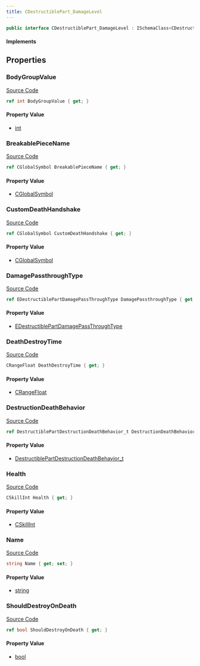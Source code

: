```yaml
---
title: CDestructiblePart_DamageLevel
---
```


```csharp
public interface CDestructiblePart_DamageLevel : ISchemaClass<CDestructiblePart_DamageLevel>, ISchemaField, ISchemaClass, INativeHandle
```

#### Implements

## Properties

### BodyGroupValue

[Source Code](https://github.com/swiftly-solution/swiftlys2/blob/beta/managed/src/SwiftlyS2.Generated/Schemas/Interfaces/CDestructiblePart_DamageLevel.cs#L20)

```csharp
ref int BodyGroupValue { get; }
```

#### Property Value

- [int](https://learn.microsoft.com/dotnet/api/system.int32)

### BreakablePieceName

[Source Code](https://github.com/swiftly-solution/swiftlys2/blob/beta/managed/src/SwiftlyS2.Generated/Schemas/Interfaces/CDestructiblePart_DamageLevel.cs#L18)

```csharp
ref CGlobalSymbol BreakablePieceName { get; }
```

#### Property Value

- [CGlobalSymbol](/docs/api/shared/natives/cglobalsymbol)

### CustomDeathHandshake

[Source Code](https://github.com/swiftly-solution/swiftlys2/blob/beta/managed/src/SwiftlyS2.Generated/Schemas/Interfaces/CDestructiblePart_DamageLevel.cs#L28)

```csharp
ref CGlobalSymbol CustomDeathHandshake { get; }
```

#### Property Value

- [CGlobalSymbol](/docs/api/shared/natives/cglobalsymbol)

### DamagePassthroughType

[Source Code](https://github.com/swiftly-solution/swiftlys2/blob/beta/managed/src/SwiftlyS2.Generated/Schemas/Interfaces/CDestructiblePart_DamageLevel.cs#L24)

```csharp
ref EDestructiblePartDamagePassThroughType DamagePassthroughType { get; }
```

#### Property Value

- [EDestructiblePartDamagePassThroughType](/docs/api/shared/schemadefinitions/edestructiblepartdamagepassthroughtype)

### DeathDestroyTime

[Source Code](https://github.com/swiftly-solution/swiftlys2/blob/beta/managed/src/SwiftlyS2.Generated/Schemas/Interfaces/CDestructiblePart_DamageLevel.cs#L32)

```csharp
CRangeFloat DeathDestroyTime { get; }
```

#### Property Value

- [CRangeFloat](/docs/api/shared/schemadefinitions/crangefloat)

### DestructionDeathBehavior

[Source Code](https://github.com/swiftly-solution/swiftlys2/blob/beta/managed/src/SwiftlyS2.Generated/Schemas/Interfaces/CDestructiblePart_DamageLevel.cs#L26)

```csharp
ref DestructiblePartDestructionDeathBehavior_t DestructionDeathBehavior { get; }
```

#### Property Value

- [DestructiblePartDestructionDeathBehavior_t](/docs/api/shared/schemadefinitions/destructiblepartdestructiondeathbehavior_t)

### Health

[Source Code](https://github.com/swiftly-solution/swiftlys2/blob/beta/managed/src/SwiftlyS2.Generated/Schemas/Interfaces/CDestructiblePart_DamageLevel.cs#L22)

```csharp
CSkillInt Health { get; }
```

#### Property Value

- [CSkillInt](/docs/api/shared/schemadefinitions/cskillint)

### Name

[Source Code](https://github.com/swiftly-solution/swiftlys2/blob/beta/managed/src/SwiftlyS2.Generated/Schemas/Interfaces/CDestructiblePart_DamageLevel.cs#L16)

```csharp
string Name { get; set; }
```

#### Property Value

- [string](https://learn.microsoft.com/dotnet/api/system.string)

### ShouldDestroyOnDeath

[Source Code](https://github.com/swiftly-solution/swiftlys2/blob/beta/managed/src/SwiftlyS2.Generated/Schemas/Interfaces/CDestructiblePart_DamageLevel.cs#L30)

```csharp
ref bool ShouldDestroyOnDeath { get; }
```

#### Property Value

- [bool](https://learn.microsoft.com/dotnet/api/system.boolean)

